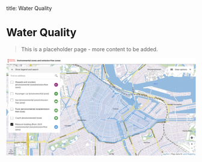 <frontmatter>
  title: Water Quality
</frontmatter>

<br>

# Water Quality

> This is a placeholder page - more content to be added.

![Map of Amsterdam canals emission-free zones](../images/amsterdam-canals-emission-free-zones.png)